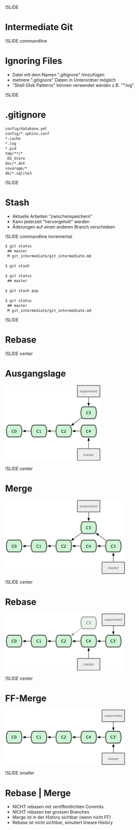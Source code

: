 !SLIDE

# Intermediate Git #

!SLIDE commandline
# Ignoring Files #

* Datei mit dem Namen ".gitignore" hinzufügen
* mehrere ".gitignore" Datein in Unterordner möglich
* "Shell Glob Patterns" können verwendet werden z.B. "*.log"

!SLIDE
# .gitignore #

    config/database.yml
    config/*.sphinx.conf
    *.cache
    *.log
    *.pid
    tmp/**/*
    .DS_Store
    doc/*.dot
    coverage/*
    db/*.sqlite3

!SLIDE
# Stash #

* Aktuelle Arbeiten "zwischenspeichern"
* Kann jederzeit "hervorgeholt" werden
* Äderungen auf einen anderen Branch verschieben

!SLIDE commandline incremental

    $ git status
     ## master
     M git_intermediate/git_intermediate.md

    $ git stash

    $ git status
     ## master

    $ git stash pop

    $ git status
     ## master
     M git_intermediate/git_intermediate.md

!SLIDE
# Rebase #

!SLIDE center
# Ausgangslage #
![git_intermediate](rebase-0.png)

!SLIDE center
# Merge #
![git_intermediate](rebase-1.png)

!SLIDE center
# Rebase #
![git_intermediate](rebase-2.png)

!SLIDE center
# FF-Merge #
![git_intermediate](rebase-3.png)

!SLIDE smaller
# Rebase | Merge #

* NICHT rebasen mit veröffentlichten Commits
* NICHT rebasen bei grossen Branches
* Merge ist in der History sichtbar (wenn nicht FF)
* Rebase ist nicht sichtbar, simuliert lineare History